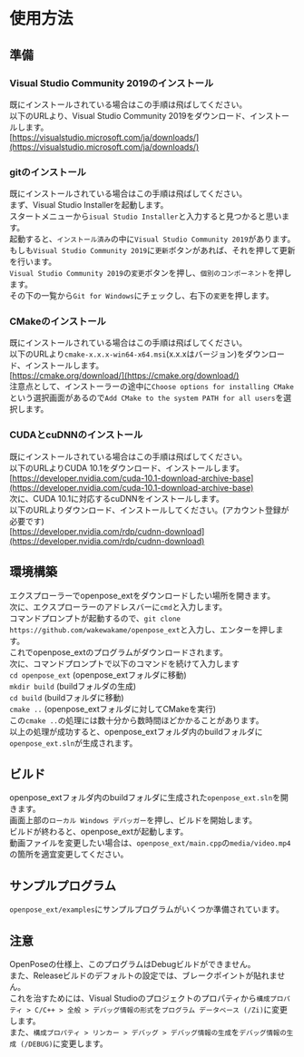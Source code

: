 # 使用方法
## 準備
### Visual Studio Community 2019のインストール
既にインストールされている場合はこの手順は飛ばしてください。  
以下のURLより、Visual Studio Community 2019をダウンロード、インストールします。  
[https://visualstudio.microsoft.com/ja/downloads/](https://visualstudio.microsoft.com/ja/downloads/)  
### gitのインストール
既にインストールされている場合はこの手順は飛ばしてください。  
まず、Visual Studio Installerを起動します。  
スタートメニューから`isual Studio Installer`と入力すると見つかると思います。  
起動すると、`インストール済み`の中に`Visual Studio Community 2019`があります。  
もしも`Visual Studio Community 2019`に`更新`ボタンがあれば、それを押して更新を行います。  
`Visual Studio Community 2019`の`変更`ボタンを押し、`個別のコンポーネント`を押します。  
その下の一覧から`Git for Windows`にチェックし、右下の`変更`を押します。 
### CMakeのインストール
既にインストールされている場合はこの手順は飛ばしてください。  
以下のURLより`cmake-x.x.x-win64-x64.msi`(x.x.xはバージョン)をダウンロード、インストールします。  
[https://cmake.org/download/](https://cmake.org/download/)  
注意点として、インストーラーの途中に`Choose options for installing CMake`という選択画面があるので`Add CMake to the system PATH for all users`を選択します。  
### CUDAとcuDNNのインストール
既にインストールされている場合はこの手順は飛ばしてください。  
以下のURLよりCUDA 10.1をダウンロード、インストールします。  
[https://developer.nvidia.com/cuda-10.1-download-archive-base](https://developer.nvidia.com/cuda-10.1-download-archive-base)  
次に、CUDA 10.1に対応するcuDNNをインストールします。  
以下のURLよりダウンロード、インストールしてください。(アカウント登録が必要です)  
[https://developer.nvidia.com/rdp/cudnn-download](https://developer.nvidia.com/rdp/cudnn-download)  
## 環境構築
エクスプローラーでopenpose_extをダウンロードしたい場所を開きます。  
次に、エクスプローラーのアドレスバーに`cmd`と入力します。  
コマンドプロンプトが起動するので、`git clone https://github.com/wakewakame/openpose_ext`と入力し、エンターを押します。  
これでopenpose_extのプログラムがダウンロードされます。  
次に、コマンドプロンプトで以下のコマンドを続けて入力します  
`cd openpose_ext` (openpose_extフォルダに移動)  
`mkdir build` (buildフォルダの生成)  
`cd build` (buildフォルダに移動)  
`cmake ..` (openpose_extフォルダに対してCMakeを実行)  
この`cmake ..`の処理には数十分から数時間ほどかかることがあります。  
以上の処理が成功すると、openpose_extフォルダ内のbuildフォルダに`openpose_ext.sln`が生成されます。  
## ビルド
openpose_extフォルダ内のbuildフォルダに生成された`openpose_ext.sln`を開きます。  
画面上部の`ローカル Windows デバッガー`を押し、ビルドを開始します。  
ビルドが終わると、openpose_extが起動します。  
動画ファイルを変更したい場合は、`openpose_ext/main.cpp`の`media/video.mp4`の箇所を適宜変更してください。  
## サンプルプログラム
`openpose_ext/examples`にサンプルプログラムがいくつか準備されています。  
## 注意
OpenPoseの仕様上、このプログラムはDebugビルドができません。  
また、Releaseビルドのデフォルトの設定では、ブレークポイントが貼れません。  
これを治すためには、Visual Studioのプロジェクトのプロパティから`構成プロパティ > C/C++ > 全般 > デバッグ情報の形式`を`プログラム データベース (/Zi)`に変更します。  
また、`構成プロパティ > リンカー > デバッグ > デバッグ情報の生成`を`デバッグ情報の生成 (/DEBUG)`に変更します。  